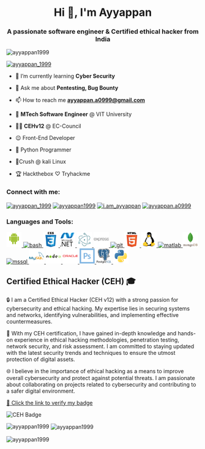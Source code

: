<h1 align="center">Hi 👋, I'm Ayyappan</h1>
<h3 align="center">A passionate software engineer & Certified ethical hacker from India</h3>

<p align="left"> <img src="https://komarev.com/ghpvc/?username=ayyappan1999&label=Profile%20views&color=0e75b6&style=flat" alt="ayyappan1999" /> </p>

<p align="left"> <a href="https://twitter.com/ayyappan_1999" target="blank"><img src="https://img.shields.io/twitter/follow/ayyappan_1999?logo=twitter&style=for-the-badge" alt="ayyappan_1999" /></a> </p>

- 🌱 I’m currently learning **Cyber Security**

- 💬 Ask me about **Pentesting, Bug Bounty**

- 📫 How to reach me **ayyappan.a0999@gmail.com**
  
- 👀 **MTech Software Engineer** @ VIT University

- 👨‍💻 **CEHv12** @ EC-Council

- 😉 Front-End Developer

- 💙 Python Programmer

- 🌸Crush @ kali Linux

- 🏆 Hackthebox ♡ Tryhackme

<h3 align="left">Connect with me:</h3>
<p align="left">
<a href="https://twitter.com/ayyappan_1999" target="blank"><img align="center" src="https://raw.githubusercontent.com/rahuldkjain/github-profile-readme-generator/master/src/images/icons/Social/twitter.svg" alt="ayyappan_1999" height="30" width="40" /></a>
<a href="https://linkedin.com/in/ayyappan1999" target="blank"><img align="center" src="https://raw.githubusercontent.com/rahuldkjain/github-profile-readme-generator/master/src/images/icons/Social/linked-in-alt.svg" alt="ayyappan1999" height="30" width="40" /></a>
<a href="https://instagram.com/i.am_ayyappan" target="blank"><img align="center" src="https://raw.githubusercontent.com/rahuldkjain/github-profile-readme-generator/master/src/images/icons/Social/instagram.svg" alt="i.am_ayyappan" height="30" width="40" /></a>
<a href="https://medium.com/@ayyappan.a0999" target="blank"><img align="center" src="https://raw.githubusercontent.com/rahuldkjain/github-profile-readme-generator/master/src/images/icons/Social/medium.svg" alt="ayyappan.a0999" height="30" width="40" /></a>
</p>

<h3 align="left">Languages and Tools:</h3>
<p align="left"> <a href="https://developer.android.com" target="_blank" rel="noreferrer"> <img src="https://raw.githubusercontent.com/devicons/devicon/master/icons/android/android-original-wordmark.svg" alt="android" width="40" height="40"/> </a> <a href="https://www.gnu.org/software/bash/" target="_blank" rel="noreferrer"> <img src="https://www.vectorlogo.zone/logos/gnu_bash/gnu_bash-icon.svg" alt="bash" width="40" height="40"/> </a> <a href="https://www.w3schools.com/css/" target="_blank" rel="noreferrer"> <img src="https://raw.githubusercontent.com/devicons/devicon/master/icons/css3/css3-original-wordmark.svg" alt="css3" width="40" height="40"/> </a> <a href="https://dotnet.microsoft.com/" target="_blank" rel="noreferrer"> <img src="https://raw.githubusercontent.com/devicons/devicon/master/icons/dot-net/dot-net-original-wordmark.svg" alt="dotnet" width="40" height="40"/> </a> <a href="https://www.electronjs.org" target="_blank" rel="noreferrer"> <img src="https://raw.githubusercontent.com/devicons/devicon/master/icons/electron/electron-original.svg" alt="electron" width="40" height="40"/> </a> <a href="https://expressjs.com" target="_blank" rel="noreferrer"> <img src="https://raw.githubusercontent.com/devicons/devicon/master/icons/express/express-original-wordmark.svg" alt="express" width="40" height="40"/> </a> <a href="https://git-scm.com/" target="_blank" rel="noreferrer"> <img src="https://www.vectorlogo.zone/logos/git-scm/git-scm-icon.svg" alt="git" width="40" height="40"/> </a> <a href="https://www.w3.org/html/" target="_blank" rel="noreferrer"> <img src="https://raw.githubusercontent.com/devicons/devicon/master/icons/html5/html5-original-wordmark.svg" alt="html5" width="40" height="40"/> </a> <a href="https://www.linux.org/" target="_blank" rel="noreferrer"> <img src="https://raw.githubusercontent.com/devicons/devicon/master/icons/linux/linux-original.svg" alt="linux" width="40" height="40"/> </a> <a href="https://www.mathworks.com/" target="_blank" rel="noreferrer"> <img src="https://upload.wikimedia.org/wikipedia/commons/2/21/Matlab_Logo.png" alt="matlab" width="40" height="40"/> </a> <a href="https://www.mongodb.com/" target="_blank" rel="noreferrer"> <img src="https://raw.githubusercontent.com/devicons/devicon/master/icons/mongodb/mongodb-original-wordmark.svg" alt="mongodb" width="40" height="40"/> </a> <a href="https://www.microsoft.com/en-us/sql-server" target="_blank" rel="noreferrer"> <img src="https://www.svgrepo.com/show/303229/microsoft-sql-server-logo.svg" alt="mssql" width="40" height="40"/> </a> <a href="https://www.mysql.com/" target="_blank" rel="noreferrer"> <img src="https://raw.githubusercontent.com/devicons/devicon/master/icons/mysql/mysql-original-wordmark.svg" alt="mysql" width="40" height="40"/> </a> <a href="https://nodejs.org" target="_blank" rel="noreferrer"> <img src="https://raw.githubusercontent.com/devicons/devicon/master/icons/nodejs/nodejs-original-wordmark.svg" alt="nodejs" width="40" height="40"/> </a> <a href="https://www.oracle.com/" target="_blank" rel="noreferrer"> <img src="https://raw.githubusercontent.com/devicons/devicon/master/icons/oracle/oracle-original.svg" alt="oracle" width="40" height="40"/> </a> <a href="https://www.photoshop.com/en" target="_blank" rel="noreferrer"> <img src="https://raw.githubusercontent.com/devicons/devicon/master/icons/photoshop/photoshop-line.svg" alt="photoshop" width="40" height="40"/> </a> <a href="https://www.postgresql.org" target="_blank" rel="noreferrer"> <img src="https://raw.githubusercontent.com/devicons/devicon/master/icons/postgresql/postgresql-original-wordmark.svg" alt="postgresql" width="40" height="40"/> </a> <a href="https://www.python.org" target="_blank" rel="noreferrer"> <img src="https://raw.githubusercontent.com/devicons/devicon/master/icons/python/python-original.svg" alt="python" width="40" height="40"/> </a> </p>


## Certified Ethical Hacker (CEH) 🎓

🔒 I am a Certified Ethical Hacker (CEH v12) with a strong passion for cybersecurity and ethical hacking. My expertise lies in securing systems and networks, identifying vulnerabilities, and implementing effective countermeasures.

🔐 With my CEH certification, I have gained in-depth knowledge and hands-on experience in ethical hacking methodologies, penetration testing, network security, and risk assessment. I am committed to staying updated with the latest security trends and techniques to ensure the utmost protection of digital assets.

🌐 I believe in the importance of ethical hacking as a means to improve overall cybersecurity and protect against potential threats. I am passionate about collaborating on projects related to cybersecurity and contributing to a safer digital environment.

[🚀 Click the link to verify my badge](https://aspen.eccouncil.org/VerifyBadge?type=certification&a=hqWJSSaxuLyKuc1QNwEK3WFNRdJEYAm50xRacp36o8c=)

![CEH Badge](https://github.com/Ayyappan1999/Ayyappan1999/assets/61587800/c41c917d-f3ea-4823-bd3d-f6ae2824dd37)


<p><img align="left" src="https://github-readme-stats.vercel.app/api/top-langs?username=ayyappan1999&show_icons=true&locale=en&layout=compact" alt="ayyappan1999" /></p>

<p>&nbsp;<img align="center" src="https://github-readme-stats.vercel.app/api?username=ayyappan1999&show_icons=true&locale=en" alt="ayyappan1999" /></p>

<p><img align="center" src="https://github-readme-streak-stats.herokuapp.com/?user=ayyappan1999&" alt="ayyappan1999" /></p>


<!---
Chinnu1999/Chinnu1999 is a ✨ special ✨ repository because its `README.md` (this file) appears on your GitHub profile.
You can click the Preview link to take a look at your changes.
--->
